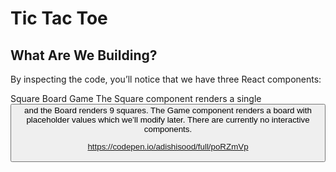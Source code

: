 # Tic Tac Toe

## What Are We Building?

By inspecting the code, you’ll notice that we have three React components:

Square
Board
Game
The Square component renders a single <button> and the Board renders 9 squares. The Game component renders a board with placeholder values which we’ll modify later. There are currently no interactive components.


https://codepen.io/adishisood/full/poRZmVp

